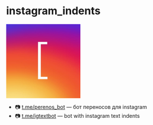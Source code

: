 # instagram_indents


[<img align="center" alt="perenos_bot" width="200px" src="https://raw.githubusercontent.com/Volodichev/instagram_indents/master/img/logo.jpg" />][perenos_bot]


- 📷 [t.me/perenos_bot][perenos_bot] — бот переносов для instagram
- 📷 [t.me/igtextbot][igtextbot] — bot with instagram text indents 




[perenos_bot]: https://t.me/perenos_bot
[igtextbot]: https://t.me/igtextbot
